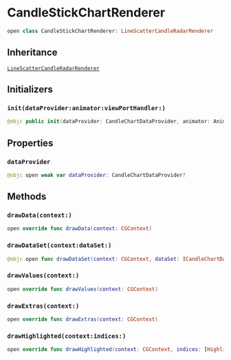 # CandleStickChartRenderer

``` swift
open class CandleStickChartRenderer: LineScatterCandleRadarRenderer
```

## Inheritance

[`LineScatterCandleRadarRenderer`](/LineScatterCandleRadarRenderer)

## Initializers

### `init(dataProvider:animator:viewPortHandler:)`

``` swift
@objc public init(dataProvider: CandleChartDataProvider, animator: Animator, viewPortHandler: ViewPortHandler)
```

## Properties

### `dataProvider`

``` swift
@objc open weak var dataProvider: CandleChartDataProvider?
```

## Methods

### `drawData(context:)`

``` swift
open override func drawData(context: CGContext)
```

### `drawDataSet(context:dataSet:)`

``` swift
@objc open func drawDataSet(context: CGContext, dataSet: ICandleChartDataSet)
```

### `drawValues(context:)`

``` swift
open override func drawValues(context: CGContext)
```

### `drawExtras(context:)`

``` swift
open override func drawExtras(context: CGContext)
```

### `drawHighlighted(context:indices:)`

``` swift
open override func drawHighlighted(context: CGContext, indices: [Highlight])
```

